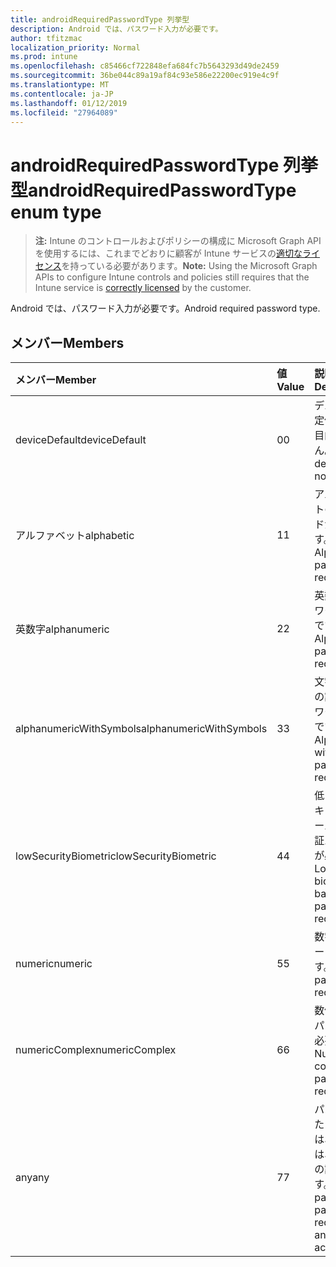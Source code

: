 ```yaml
---
title: androidRequiredPasswordType 列挙型
description: Android では、パスワード入力が必要です。
author: tfitzmac
localization_priority: Normal
ms.prod: intune
ms.openlocfilehash: c85466cf722848efa684fc7b5643293d49de2459
ms.sourcegitcommit: 36be044c89a19af84c93e586e22200ec919e4c9f
ms.translationtype: MT
ms.contentlocale: ja-JP
ms.lasthandoff: 01/12/2019
ms.locfileid: "27964089"
---
```

# <a name="androidrequiredpasswordtype-enum-type"></a><span data-ttu-id="136da-103">androidRequiredPasswordType 列挙型</span><span class="sxs-lookup"><span data-stu-id="136da-103">androidRequiredPasswordType enum type</span></span>

> <span data-ttu-id="136da-104">**注:** Intune のコントロールおよびポリシーの構成に Microsoft Graph API を使用するには、これまでどおりに顧客が Intune サービスの[適切なライセンス](https://go.microsoft.com/fwlink/?linkid=839381)を持っている必要があります。</span><span class="sxs-lookup"><span data-stu-id="136da-104">**Note:** Using the Microsoft Graph APIs to configure Intune controls and policies still requires that the Intune service is [correctly licensed](https://go.microsoft.com/fwlink/?linkid=839381) by the customer.</span></span>

<span data-ttu-id="136da-105">Android では、パスワード入力が必要です。</span><span class="sxs-lookup"><span data-stu-id="136da-105">Android required password type.</span></span>
## <a name="members"></a><span data-ttu-id="136da-106">メンバー</span><span class="sxs-lookup"><span data-stu-id="136da-106">Members</span></span>
|<span data-ttu-id="136da-107">メンバー</span><span class="sxs-lookup"><span data-stu-id="136da-107">Member</span></span>|<span data-ttu-id="136da-108">値</span><span class="sxs-lookup"><span data-stu-id="136da-108">Value</span></span>|<span data-ttu-id="136da-109">説明</span><span class="sxs-lookup"><span data-stu-id="136da-109">Description</span></span>|
|:---|:---|:---|
|<span data-ttu-id="136da-110">deviceDefault</span><span class="sxs-lookup"><span data-stu-id="136da-110">deviceDefault</span></span>|<span data-ttu-id="136da-111">0</span><span class="sxs-lookup"><span data-stu-id="136da-111">0</span></span>|<span data-ttu-id="136da-112">デバイスの既定値でことを目的しません。</span><span class="sxs-lookup"><span data-stu-id="136da-112">Device default value, no intent.</span></span>|
|<span data-ttu-id="136da-113">アルファベット</span><span class="sxs-lookup"><span data-stu-id="136da-113">alphabetic</span></span>|<span data-ttu-id="136da-114">1</span><span class="sxs-lookup"><span data-stu-id="136da-114">1</span></span>|<span data-ttu-id="136da-115">アルファベットのパスワードが必要です。</span><span class="sxs-lookup"><span data-stu-id="136da-115">Alphabetic password required.</span></span>|
|<span data-ttu-id="136da-116">英数字</span><span class="sxs-lookup"><span data-stu-id="136da-116">alphanumeric</span></span>|<span data-ttu-id="136da-117">2</span><span class="sxs-lookup"><span data-stu-id="136da-117">2</span></span>|<span data-ttu-id="136da-118">英数字のパスワードが必要です。</span><span class="sxs-lookup"><span data-stu-id="136da-118">Alphanumeric password required.</span></span>|
|<span data-ttu-id="136da-119">alphanumericWithSymbols</span><span class="sxs-lookup"><span data-stu-id="136da-119">alphanumericWithSymbols</span></span>|<span data-ttu-id="136da-120">3</span><span class="sxs-lookup"><span data-stu-id="136da-120">3</span></span>|<span data-ttu-id="136da-121">文字の英数字の記号のパスワードが必要です。</span><span class="sxs-lookup"><span data-stu-id="136da-121">Alphanumeric with symbols password required.</span></span>|
|<span data-ttu-id="136da-122">lowSecurityBiometric</span><span class="sxs-lookup"><span data-stu-id="136da-122">lowSecurityBiometric</span></span>|<span data-ttu-id="136da-123">4</span><span class="sxs-lookup"><span data-stu-id="136da-123">4</span></span>|<span data-ttu-id="136da-124">低レベルのセキュリティ ベースの生体認証パスワードが必要です。</span><span class="sxs-lookup"><span data-stu-id="136da-124">Low security biometrics based password required.</span></span>|
|<span data-ttu-id="136da-125">numeric</span><span class="sxs-lookup"><span data-stu-id="136da-125">numeric</span></span>|<span data-ttu-id="136da-126">5</span><span class="sxs-lookup"><span data-stu-id="136da-126">5</span></span>|<span data-ttu-id="136da-127">数字のパスワードが必要です。</span><span class="sxs-lookup"><span data-stu-id="136da-127">Numeric password required.</span></span>|
|<span data-ttu-id="136da-128">numericComplex</span><span class="sxs-lookup"><span data-stu-id="136da-128">numericComplex</span></span>|<span data-ttu-id="136da-129">6</span><span class="sxs-lookup"><span data-stu-id="136da-129">6</span></span>|<span data-ttu-id="136da-130">数値の複雑なパスワードが必要です。</span><span class="sxs-lookup"><span data-stu-id="136da-130">Numeric complex password required.</span></span>|
|<span data-ttu-id="136da-131">any</span><span class="sxs-lookup"><span data-stu-id="136da-131">any</span></span>|<span data-ttu-id="136da-132">7</span><span class="sxs-lookup"><span data-stu-id="136da-132">7</span></span>|<span data-ttu-id="136da-133">パスワードまたはパターンは、必須では、いずれかの許容可能です。</span><span class="sxs-lookup"><span data-stu-id="136da-133">A password or pattern is required, and any is acceptable.</span></span>|



